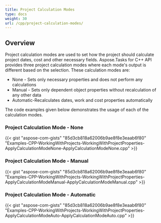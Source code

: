 ```yaml
---
title: Project Calculation Modes
type: docs
weight: 30
url: /cpp/project-calculation-modes/
---
```


## **Overview**
Project calculation modes are used to set how the project should calculate project dates, cost and other necessary fields. Aspose.Tasks for C++ API provides three project calculation modes where each mode's output is different based on the selection. These calculation modes are:

- None - Sets only necessary properties and does not perform any calculations
- Manual - Sets only dependent object properties without recalculation of any other data
- Automatic-Recalculates dates, work and cost properties automatically

The code examples given below demonstrates the usage of each of the calculation modes.
### **Project Calculation Mode - None**
{{< gist "aspose-com-gists" "85d3cb818a62006b9ae8f8e3eaab6f80" "Examples-CPP-WorkingWithProjects-WorkingWithProjectProperties-ApplyCalculationModeNone-ApplyCalculationModeNone.cpp" >}}

### **Project Calculation Mode - Manual**
{{< gist "aspose-com-gists" "85d3cb818a62006b9ae8f8e3eaab6f80" "Examples-CPP-WorkingWithProjects-WorkingWithProjectProperties-ApplyCalculationModeManual-ApplyCalculationModeManual.cpp" >}}

### **Project Calculation Mode - Automatic**
{{< gist "aspose-com-gists" "85d3cb818a62006b9ae8f8e3eaab6f80" "Examples-CPP-WorkingWithProjects-WorkingWithProjectProperties-ApplyCalculationModeAuto-ApplyCalculationModeAuto.cpp" >}}
